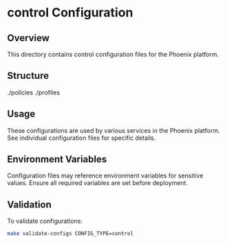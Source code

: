 # control Configuration

## Overview
This directory contains control configuration files for the Phoenix platform.

## Structure
./policies
./profiles

## Usage
These configurations are used by various services in the Phoenix platform.
See individual configuration files for specific details.

## Environment Variables
Configuration files may reference environment variables for sensitive values.
Ensure all required variables are set before deployment.

## Validation
To validate configurations:
```bash
make validate-configs CONFIG_TYPE=control
```
